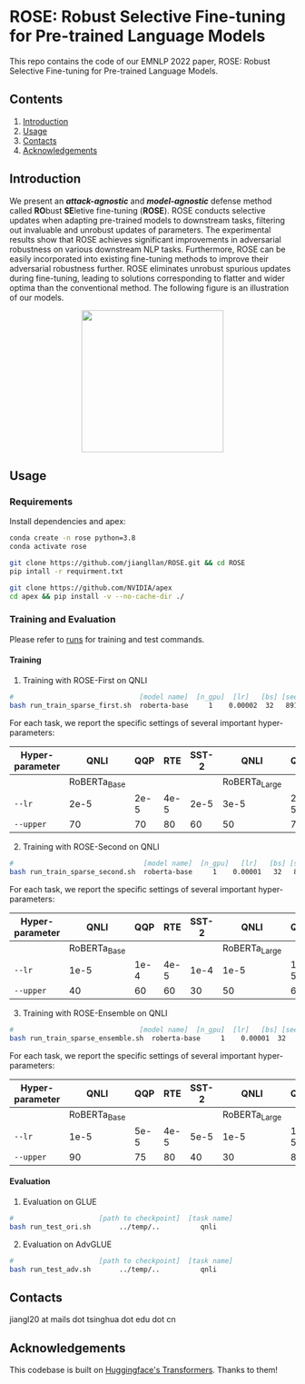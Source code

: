 # ROSE: Robust Selective Fine-tuning for Pre-trained Language Models

This repo contains the code of our EMNLP 2022 paper, ROSE: Robust Selective Fine-tuning for Pre-trained Language Models.

## Contents

1. [Introduction](#introduction)
2. [Usage](#usage)
3. [Contacts](#contacts)
4. [Acknowledgements](#acknowledgements)

## Introduction

We present an ***attack-agnostic*** and ***model-agnostic*** defense method called **RO**bust **SE**letive fine-tuning (**ROSE**).
ROSE conducts selective updates when adapting pre-trained models to downstream tasks, filtering out invaluable and unrobust updates of parameters.
The experimental results show that ROSE achieves significant improvements in adversarial robustness on various downstream NLP tasks.
Furthermore, ROSE can be easily incorporated into existing fine-tuning methods to improve their adversarial robustness further.
ROSE eliminates unrobust spurious updates during fine-tuning, leading to solutions corresponding to flatter and wider optima than the conventional method. The following figure is an illustration of our models.

<p align="center"> <img src='docs/rose.png' align="center" height="250px"> </p>

## Usage

### Requirements

Install dependencies and apex:

```bash
conda create -n rose python=3.8
conda activate rose

git clone https://github.com/jiangllan/ROSE.git && cd ROSE
pip intall -r requirment.txt

git clone https://github.com/NVIDIA/apex
cd apex && pip install -v --no-cache-dir ./
```

### Training and Evaluation

Please refer to [runs](https://github.com/jiangllan/ROSE/tree/main/runs) for training and test commands.

#### Training

1. Training with ROSE-First on QNLI
```bash
#                               [model name]  [n_gpu]  [lr]   [bs] [seed] [upper_thd]  [lower_thd]  [dropout]  [task name]  
bash run_train_sparse_first.sh  roberta-base     1    0.00002  32   8910       70           0          0.1        qnli
```

For each task, we report the specific settings of several important hyper-parameters:

| Hyper-parameter | QNLI                         | QQP  | RTE  | SST-2 | QNLI                          | QQP  | RTE  | SST-2 |
| --------------- | ---------------------------- | ---- | ---- | ----- | ----------------------------- | ---- | ---- | ----- |
|                 | $\text{RoBERTa}_\text{Base}$ |      |      |       | $\text{RoBERTa}_\text{Large}$ |      |      |       |
| `--lr`          | 2e-5                         | 2e-5 | 4e-5 | 2e-5  | 3e-5                          | 2e-5 | 1e-5 | 4e-5  |
| `--upper`       | 70                           | 70   | 80   | 60    | 50                            | 70   | 80   | 70    |

2. Training with ROSE-Second on QNLI

```bash
#                                [model name]  [n_gpu]   [lr]   [bs] [seed] [upper_thd] [lower_thd]  [task name]  
bash run_train_sparse_second.sh  roberta-base     1    0.00001   32   8910       40          0          qnli
```

For each task, we report the specific settings of several important hyper-parameters:

| Hyper-parameter | QNLI                         | QQP  | RTE  | SST-2 | QNLI                          | QQP  | RTE  | SST-2 |
| --------------- | ---------------------------- | ---- | ---- | ----- | ----------------------------- | ---- | ---- | ----- |
|                 | $\text{RoBERTa}_\text{Base}$ |      |      |       | $\text{RoBERTa}_\text{Large}$ |      |      |       |
| `--lr`          | 1e-5                         | 1e-4 | 4e-5 | 1e-4  | 1e-5                          | 1e-5 | 2e-5 | 1e-5  |
| `--upper`       | 40                           | 60   | 60   | 30    | 50                            | 60   | 50   | 50    |

3. Training with ROSE-Ensemble on QNLI

```bash
#                               [model name]  [n_gpu]  [lr]   [bs] [seed] [upper_thd]  [lower_thd]  [dropout]  [task name]  [gamma]
bash run_train_sparse_ensemble.sh  roberta-base     1    0.00001  32   8910       90           0          0.1        qnli        0.5
```

For each task, we report the specific settings of several important hyper-parameters:

| Hyper-parameter | QNLI                         | QQP  | RTE  | SST-2 | QNLI                          | QQP  | RTE  | SST-2 |
| --------------- | ---------------------------- | ---- | ---- | ----- | ----------------------------- | ---- | ---- | ----- |
|                 | $\text{RoBERTa}_\text{Base}$ |      |      |       | $\text{RoBERTa}_\text{Large}$ |      |      |       |
| `--lr`          | 1e-5                         | 5e-5 | 4e-5 | 5e-5  | 1e-5                          | 1e-5 | 1e-5 | 1e-5  |
| `--upper`       | 90                           | 75   | 80   | 40    | 30                            | 80   | 85   | 70    |

#### Evaluation

1. Evaluation on GLUE

```bash
#                     [path to checkpoint]  [task name]
bash run_test_ori.sh       ../temp/..          qnli
```

2. Evaluation  on AdvGLUE

```bash
#                     [path to checkpoint]  [task name]
bash run_test_adv.sh       ../temp/..          qnli
```

## Contacts

jiangl20 at mails dot tsinghua dot edu dot cn

## Acknowledgements

This codebase is built on [Huggingface's Transformers](https://github.com/huggingface/transformers/tree/v4.10.0). Thanks to them!
